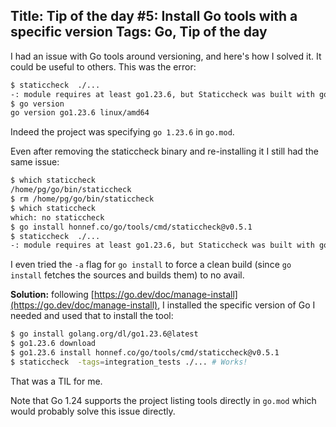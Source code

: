 Title: Tip of the day #5: Install Go tools with a specific version
Tags: Go, Tip of the day
---

 I had an issue with Go tools around versioning, and here's how I solved it. It could be useful to others. This was the error:

```sh
$ staticcheck  ./...
-: module requires at least go1.23.6, but Staticcheck was built with go1.23.1 (compile)
$ go version
go version go1.23.6 linux/amd64
```

Indeed the project was specifying `go 1.23.6` in `go.mod`.

Even after removing the staticcheck binary and re-installing it I still had the same issue:

```sh
$ which staticcheck
/home/pg/go/bin/staticcheck
$ rm /home/pg/go/bin/staticcheck
$ which staticcheck
which: no staticcheck 
$ go install honnef.co/go/tools/cmd/staticcheck@v0.5.1
$ staticcheck  ./...
-: module requires at least go1.23.6, but Staticcheck was built with go1.23.1 (compile)
```

I even tried the `-a` flag for `go install` to force a clean build (since `go install` fetches the sources and builds them) to no avail.

**Solution:** following [https://go.dev/doc/manage-install](https://go.dev/doc/manage-install), I installed the specific version of Go I needed and used that to install the tool:


```sh
$ go install golang.org/dl/go1.23.6@latest
$ go1.23.6 download
$ go1.23.6 install honnef.co/go/tools/cmd/staticcheck@v0.5.1
$ staticcheck  -tags=integration_tests ./... # Works!
```

That was a TIL for me.

Note that Go 1.24 supports the project listing tools directly in `go.mod` which would probably solve this issue directly.
